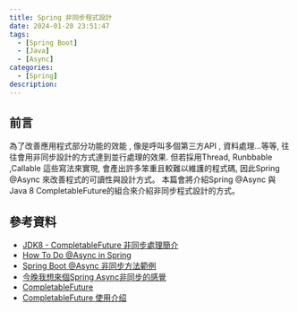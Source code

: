 ```yaml
---
title: Spring 非同步程式設計
date: 2024-01-20 23:51:47
tags:
  - [Spring Boot]
  - [Java]
  - [Async]
categories:
  - [Spring]
description:
---
```




## 前言

為了改善應用程式部分功能的效能 , 像是呼叫多個第三方API , 資料處理...等等, 往往會用非同步設計的方式達到並行處理的效果. 
但若採用Thread, Runbbable ,Callable 這些寫法來實現, 會產出許多笨重且較難以維護的程式碼, 因此Spring @Async 
來改善程式的可讀性與設計方式。
本篇會將介紹Spring @Async 與Java 8 CompletableFuture的組合來介紹非同步程式設計的方式。 


## 參考資料
- [JDK8 - CompletableFuture 非同步處理簡介](https://www.tpisoftware.com/tpu/articleDetails/1484)
- [How To Do @Async in Spring](https://www.baeldung.com/spring-async)
- [Spring Boot @Async 非同步方法範例](https://matthung0807.blogspot.com/2020/06/spring-boot-async-methods-example.html)
- [今晚我想來個Spring Async非同步的感覺](https://ithelp.ithome.com.tw/articles/10278638?sc=iThelpR)
- [CompletableFuture](https://popcornylu.gitbooks.io/java_multithread/content/async/cfuture.html)
- [CompletableFuture 使用介绍](https://www.javadoop.com/post/completable-future)

